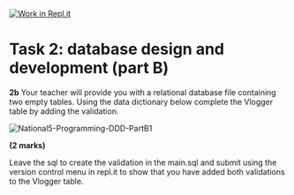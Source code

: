 [![Work in Repl.it](https://classroom.github.com/assets/work-in-replit-14baed9a392b3a25080506f3b7b6d57f295ec2978f6f33ec97e36a161684cbe9.svg)](https://classroom.github.com/online_ide?assignment_repo_id=4619600&assignment_repo_type=AssignmentRepo)
# Task 2: database design and development (part B) 

**2b** Your teacher will provide you with a relational database file containing two empty tables. 
Using the data dictionary below complete the Vlogger table by adding the validation. 

![National5-Programming-DDD-PartB1](https://storage.googleapis.com/replit/images/1614680990316_18c7734898e550decb97a3cadbf83c09.png)

**(2 marks)**

Leave the sql to create the validation in the main.sql and submit using the version control menu in repl.it to show that you have added both validations to the Vlogger table.

